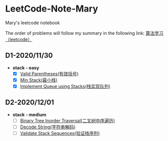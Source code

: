 # LeetCode-Note-Mary
Mary's leetcode notebook

The order of problems will follow my summary in the following link: [算法学习（leetcode）](https://www.wolai.com/b7YKFwn5UhuWzYJccAYNEf?theme=light)

## D1-2020/11/30
- **stack - easy**
   - [x] [Valid Parentheses(有效括号)](2020-11-30/valid-parantheses.js)
   - [x] [Min Stack(最小栈)](2020-11-30/min-stack.js)
   - [x] [Implement Queue using Stacks(栈实现队列)](2020-11-30/Implement-Queue-using-Stacks.js)

## D2-2020/12/01
- **stack - medium**
  - [ ] [Binary Tree Inorder Traversal(二叉树中序遍历)]()
  - [ ] [Decode String(字符串解码)]()  
  - [ ] [Validate Stack Sequences(验证栈序列)]()